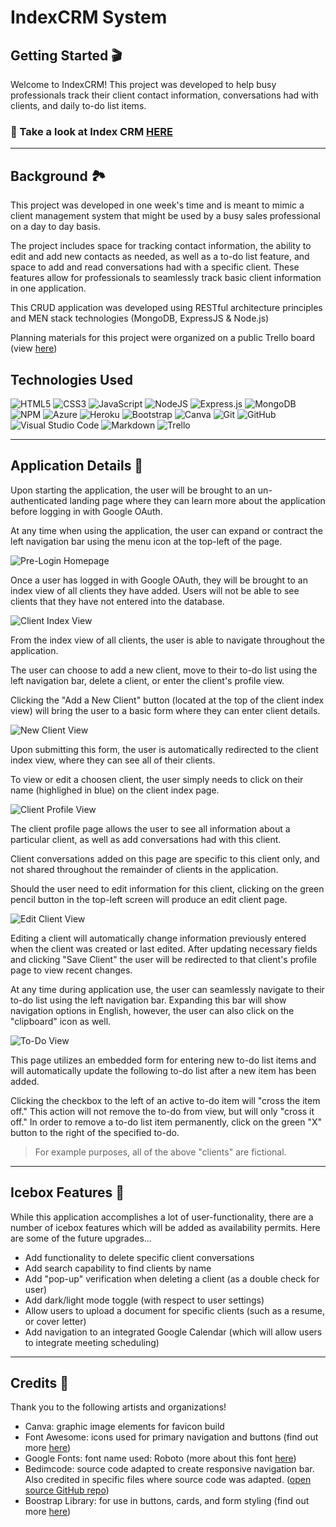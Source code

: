 # IndexCRM System
## Getting Started 🎬
Welcome to IndexCRM! This project was developed to help busy professionals track their client contact information, conversations had with clients, and daily to-do list items. 

### 👀  Take a look at Index CRM [HERE](https://index-crm-system.herokuapp.com)

---

## Background 🏞
This project was developed in one week's time and is meant to mimic a client management system that might be used by a busy sales professional on a day to day basis. 

The project includes space for tracking contact information, the ability to edit and add new contacts as needed, as well as a to-do list feature, and space to add and read conversations had with a specific client. These features allow for professionals to seamlessly track basic client information in one application. 

This CRUD application was developed using RESTful architecture principles and MEN stack technologies (MongoDB, ExpressJS & Node.js)

Planning materials for this project were organized on a public Trello board (view [here](https://trello.com/b/F0MMmDzB/unit-2-project-crm-system))


## Technologies Used 
![HTML5](https://img.shields.io/badge/html5-%23E34F26.svg?style=for-the-badge&logo=html5&logoColor=white)
![CSS3](https://img.shields.io/badge/css3-%231572B6.svg?style=for-the-badge&logo=css3&logoColor=white)
![JavaScript](https://img.shields.io/badge/javascript-%23323330.svg?style=for-the-badge&logo=javascript&logoColor=%23F7DF1E)
![NodeJS](https://img.shields.io/badge/node.js-6DA55F?style=for-the-badge&logo=node.js&logoColor=white)
![Express.js](https://img.shields.io/badge/express.js-%23404d59.svg?style=for-the-badge&logo=express&logoColor=%2361DAFB)
![MongoDB](https://img.shields.io/badge/MongoDB-%234ea94b.svg?style=for-the-badge&logo=mongodb&logoColor=white)
![NPM](https://img.shields.io/badge/NPM-%23000000.svg?style=for-the-badge&logo=npm&logoColor=white)
![Azure](https://img.shields.io/badge/azure-%230072C6.svg?style=for-the-badge&logo=microsoftazure&logoColor=white)
![Heroku](https://img.shields.io/badge/heroku-%23430098.svg?style=for-the-badge&logo=heroku&logoColor=white)
![Bootstrap](https://img.shields.io/badge/bootstrap-%23563D7C.svg?style=for-the-badge&logo=bootstrap&logoColor=white)
![Canva](https://img.shields.io/badge/Canva-%2300C4CC.svg?style=for-the-badge&logo=Canva&logoColor=white)
![Git](https://img.shields.io/badge/git-%23F05033.svg?style=for-the-badge&logo=git&logoColor=white)
![GitHub](https://img.shields.io/badge/github-%23121011.svg?style=for-the-badge&logo=github&logoColor=white)
![Visual Studio Code](https://img.shields.io/badge/Visual%20Studio%20Code-0078d7.svg?style=for-the-badge&logo=visual-studio-code&logoColor=white)
![Markdown](https://img.shields.io/badge/markdown-%23000000.svg?style=for-the-badge&logo=markdown&logoColor=white)
![Trello](https://img.shields.io/badge/Trello-%23026AA7.svg?style=for-the-badge&logo=Trello&logoColor=white)


---
## Application Details 📝
Upon starting the application, the user will be brought to an un-authenticated landing page where they can learn more about the application before logging in with Google OAuth. 

At any time when using the application, the user can expand or contract the left navigation bar using the menu icon at the top-left of the page.

![Pre-Login Homepage](https://i.imgur.com/97R2LCz.png)

Once a user has logged in with Google OAuth, they will be brought to an index view of all clients they have added. Users will not be able to see clients that they have not entered into the database. 

![Client Index View](https://i.imgur.com/vacMt7N.png)

From the index view of all clients, the user is able to navigate throughout the application. 

The user can choose to add a new client, move to their to-do list using the left navigation bar, delete a client, or enter the client's profile view. 

Clicking the "Add a New Client" button (located at the top of the client index view) will bring the user to a basic form where they can enter client details. 

![New Client View](https://i.imgur.com/vjBbYXE.png)

Upon submitting this form, the user is automatically redirected to the client index view, where they can see all of their clients. 

To view or edit a choosen client, the user simply needs to click on their name (highlighed in blue) on the client index page. 

![Client Profile View](https://i.imgur.com/47A0hKb.png)

The client profile page allows the user to see all information about a particular client, as well as add conversations had with this client. 

Client conversations added on this page are specific to this client only, and not shared throughout the remainder of clients in the application. 

Should the user need to edit information for this client, clicking on the green pencil button in the top-left screen will produce an edit client page. 

![Edit Client View](https://i.imgur.com/XVFS0u4.png)

Editing a client will automatically change information previously entered when the client was created or last edited. After updating necessary fields and clicking "Save Client" the user will be redirected to that client's profile page to view recent changes. 

At any time during application use, the user can seamlessly navigate to their to-do list using the left navigation bar. Expanding this bar will show navigation options in English, however, the user can also click on the "clipboard" icon as well.

![To-Do View](https://i.imgur.com/pbuViVh.png)

This page utilizes an embedded form for entering new to-do list items and will automatically update the following to-do list after a new item has been added. 

Clicking the checkbox to the left of an active to-do item will "cross the item off." This action will not remove the to-do from view, but will only "cross it off." In order to remove a to-do list item permanently, click on the green "X" button to the right of the specified to-do. 

>For example purposes, all of the above "clients" are fictional. 

---

## Icebox Features 🧊
While this application accomplishes a lot of user-functionality, there are a number of icebox features which will be added as availability permits. Here are some of the future upgrades... 

- Add functionality to delete specific client conversations 
- Add search capability to find clients by name
- Add "pop-up" verification when deleting a client (as a double check for user)
- Add dark/light mode toggle (with respect to user settings)
- Allow users to upload a document for specific clients (such as a resume, or cover letter)
- Add navigation to an integrated Google Calendar (which will allow users to integrate meeting scheduling)


---

## Credits 🙏
Thank you to the following artists and organizations! 

- Canva: graphic image elements for favicon build
- Font Awesome: icons used for primary navigation and buttons (find out more [here](https://fontawesome.com/))
- Google Fonts: font name used: Roboto (more about this font [here](https://fonts.google.com/specimen/Roboto?query=robot))
- Bedimcode: source code adapted to create responsive navigation bar. Also credited in specific files where source code was adapted. ([open source GitHub repo](https://github.com/bedimcode/responsive-sidebar-menu))
- Boostrap Library: for use in buttons, cards, and form styling (find out more [here](https://getbootstrap.com/))
